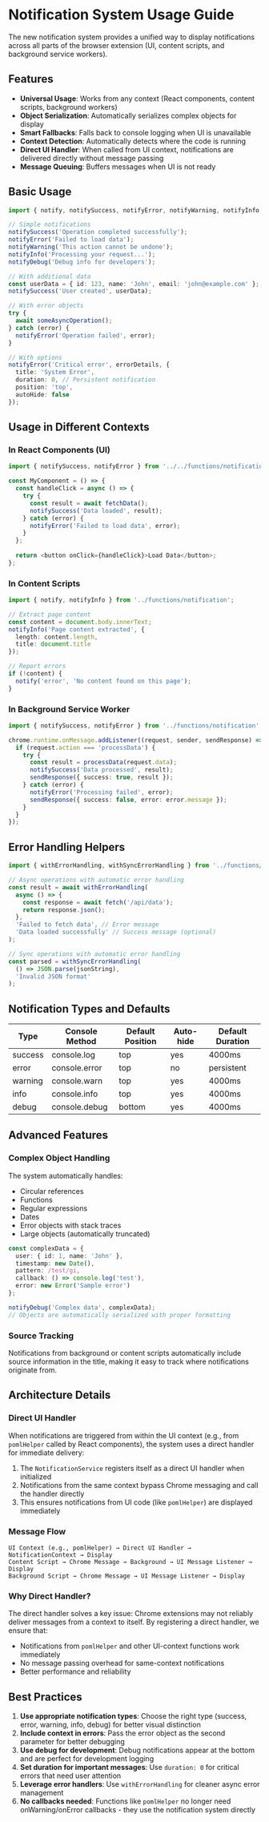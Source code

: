 # Notification System Usage Guide

The new notification system provides a unified way to display notifications across all parts of the browser extension (UI, content scripts, and background service workers).

## Features

- **Universal Usage**: Works from any context (React components, content scripts, background workers)
- **Object Serialization**: Automatically serializes complex objects for display
- **Smart Fallbacks**: Falls back to console logging when UI is unavailable
- **Context Detection**: Automatically detects where the code is running
- **Direct UI Handler**: When called from UI context, notifications are delivered directly without message passing
- **Message Queuing**: Buffers messages when UI is not ready

## Basic Usage

```typescript
import { notify, notifySuccess, notifyError, notifyWarning, notifyInfo, notifyDebug } from '../functions/notification';

// Simple notifications
notifySuccess('Operation completed successfully');
notifyError('Failed to load data');
notifyWarning('This action cannot be undone');
notifyInfo('Processing your request...');
notifyDebug('Debug info for developers');

// With additional data
const userData = { id: 123, name: 'John', email: 'john@example.com' };
notifySuccess('User created', userData);

// With error objects
try {
  await someAsyncOperation();
} catch (error) {
  notifyError('Operation failed', error);
}

// With options
notifyError('Critical error', errorDetails, {
  title: 'System Error',
  duration: 0, // Persistent notification
  position: 'top',
  autoHide: false
});
```

## Usage in Different Contexts

### In React Components (UI)

```typescript
import { notifySuccess, notifyError } from '../../functions/notification';

const MyComponent = () => {
  const handleClick = async () => {
    try {
      const result = await fetchData();
      notifySuccess('Data loaded', result);
    } catch (error) {
      notifyError('Failed to load data', error);
    }
  };
  
  return <button onClick={handleClick}>Load Data</button>;
};
```

### In Content Scripts

```typescript
import { notify, notifyInfo } from '../functions/notification';

// Extract page content
const content = document.body.innerText;
notifyInfo('Page content extracted', { 
  length: content.length,
  title: document.title 
});

// Report errors
if (!content) {
  notify('error', 'No content found on this page');
}
```

### In Background Service Worker

```typescript
import { notifySuccess, notifyError } from '../functions/notification';

chrome.runtime.onMessage.addListener((request, sender, sendResponse) => {
  if (request.action === 'processData') {
    try {
      const result = processData(request.data);
      notifySuccess('Data processed', result);
      sendResponse({ success: true, result });
    } catch (error) {
      notifyError('Processing failed', error);
      sendResponse({ success: false, error: error.message });
    }
  }
});
```

## Error Handling Helpers

```typescript
import { withErrorHandling, withSyncErrorHandling } from '../functions/notification';

// Async operations with automatic error handling
const result = await withErrorHandling(
  async () => {
    const response = await fetch('/api/data');
    return response.json();
  },
  'Failed to fetch data', // Error message
  'Data loaded successfully' // Success message (optional)
);

// Sync operations with automatic error handling
const parsed = withSyncErrorHandling(
  () => JSON.parse(jsonString),
  'Invalid JSON format'
);
```

## Notification Types and Defaults

| Type | Console Method | Default Position | Auto-hide | Default Duration |
|------|---------------|-----------------|-----------|------------------|
| success | console.log | top | yes | 4000ms |
| error | console.error | top | no | persistent |
| warning | console.warn | top | yes | 4000ms |
| info | console.info | top | yes | 4000ms |
| debug | console.debug | bottom | yes | 4000ms |

## Advanced Features

### Complex Object Handling

The system automatically handles:
- Circular references
- Functions
- Regular expressions
- Dates
- Error objects with stack traces
- Large objects (automatically truncated)

```typescript
const complexData = {
  user: { id: 1, name: 'John' },
  timestamp: new Date(),
  pattern: /test/gi,
  callback: () => console.log('test'),
  error: new Error('Sample error')
};

notifyDebug('Complex data', complexData);
// Objects are automatically serialized with proper formatting
```

### Source Tracking

Notifications from background or content scripts automatically include source information in the title, making it easy to track where notifications originate from.

## Architecture Details

### Direct UI Handler

When notifications are triggered from within the UI context (e.g., from `pomlHelper` called by React components), the system uses a direct handler for immediate delivery:

1. The `NotificationService` registers itself as a direct UI handler when initialized
2. Notifications from the same context bypass Chrome messaging and call the handler directly
3. This ensures notifications from UI code (like `pomlHelper`) are displayed immediately

### Message Flow

```
UI Context (e.g., pomlHelper) → Direct UI Handler → NotificationContext → Display
Content Script → Chrome Message → Background → UI Message Listener → Display
Background Script → Chrome Message → UI Message Listener → Display
```

### Why Direct Handler?

The direct handler solves a key issue: Chrome extensions may not reliably deliver messages from a context to itself. By registering a direct handler, we ensure that:

- Notifications from `pomlHelper` and other UI-context functions work immediately
- No message passing overhead for same-context notifications
- Better performance and reliability

## Best Practices

1. **Use appropriate notification types**: Choose the right type (success, error, warning, info, debug) for better visual distinction
2. **Include context in errors**: Pass the error object as the second parameter for better debugging
3. **Use debug for development**: Debug notifications appear at the bottom and are perfect for development logging
4. **Set duration for important messages**: Use `duration: 0` for critical errors that need user attention
5. **Leverage error handlers**: Use `withErrorHandling` for cleaner async error management
6. **No callbacks needed**: Functions like `pomlHelper` no longer need onWarning/onError callbacks - they use the notification system directly